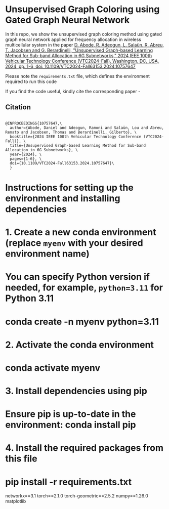 # Unsupervised Graph Coloring using Gated Graph Neural Network

In this repo, we show the unsupervised graph coloring method using gated graph neural network applied for frequency allocation in wireless multicellular system in the paper [D. Abode, R. Adeogun, L. Salaün, R. Abreu, T. Jacobsen and G. Berardinelli, "Unsupervised Graph-based Learning Method for Sub-band Allocation in 6G Subnetworks," 2024 IEEE 100th Vehicular Technology Conference (VTC2024-Fall), Washington, DC, USA, 2024, pp. 1-6, doi: 10.1109/VTC2024-Fall63153.2024.10757647](https://arxiv.org/abs/2401.00950)

Please note the `requirements.txt` file, which defines the environment required to run this code

If you find the code useful, kindly cite the corresponding paper -

## Citation

```

@INPROCEEDINGS{10757647,\
  author={Abode, Daniel and Adeogun, Ramoni and Salaün, Lou and Abreu, Renato and Jacobsen, Thomas and Berardinelli, Gilberto}, \
  booktitle={2024 IEEE 100th Vehicular Technology Conference (VTC2024-Fall)}, \
  title={Unsupervised Graph-based Learning Method for Sub-band Allocation in 6G Subnetworks}, \
  year={2024}, \
  pages={1-6}, \
  doi={10.1109/VTC2024-Fall63153.2024.10757647}\
  }

```


# Instructions for setting up the environment and installing dependencies

# 1. Create a new conda environment (replace `myenv` with your desired environment name)
#    You can specify Python version if needed, for example, `python=3.11` for Python 3.11
#    conda create -n myenv python=3.11

# 2. Activate the conda environment
#    conda activate myenv

# 3. Install dependencies using pip
#    Ensure pip is up-to-date in the environment: conda install pip

# 4. Install the required packages from this file
#    pip install -r requirements.txt

networkx==3.1
torch==2.1.0
torch-geometric==2.5.2
numpy==1.26.0
matplotlib
